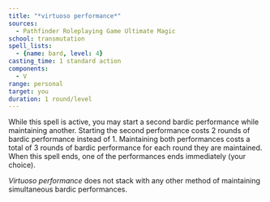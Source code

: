 ```yaml
---
title: "*virtuoso performance*"
sources:
  - Pathfinder Roleplaying Game Ultimate Magic
school: transmutation
spell_lists:
  - {name: bard, level: 4}
casting_time: 1 standard action
components:
  - V
range: personal
target: you
duration: 1 round/level
---
```


While this spell is active, you may start a second bardic performance while maintaining another. Starting the second performance costs 2 rounds of bardic performance instead of 1. Maintaining both performances costs a total of 3 rounds of bardic performance for each round they are maintained. When this spell ends, one of the performances ends immediately (your choice).

*Virtuoso performance* does not stack with any other method of maintaining simultaneous bardic performances.

